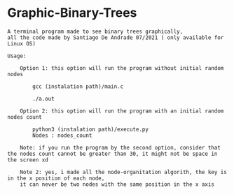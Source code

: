 # Graphic-Binary-Trees
    A terminal program made to see binary trees graphically, 
    all the code made by Santiago De Andrade 07/2021 ( only available for Linux OS)

    Usage:

        Option 1: this option will run the program without initial random nodes

            gcc (instalation path)/main.c 
    
            ./a.out

        Option 2: this option will run the program with an initial random nodes count 

            python3 (instalation path)/execute.py 
            Nodes : nodes_count

        Note: if you run the program by the second option, consider that the nodes count cannot be greater than 30, it might not be space in the screen xd

        Note 2: yes, i made all the node-organitation algorith, the key is in the x position of each node, 
        it can never be two nodes with the same position in the x axis 
